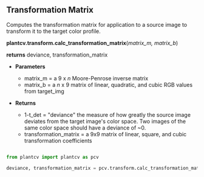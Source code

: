 ## Transformation Matrix

Computes the transformation matrix for application to a source image to transform it to the target color profile.

**plantcv.transform.calc_transformation_matrix**(*matrix_m, matrix_b*)

**returns** deviance, transformation_matrix 

- **Parameters**
    - matrix_m = a 9 x *n* Moore-Penrose inverse matrix
    - matrix_b = a *n* x 9 matrix of linear, quadratic, and cubic RGB values from target_img

- **Returns**
    - 1-t_det               = "deviance" the measure of how greatly the source image deviates from the target image's color space. Two images of the same color space should have a deviance of ~0.
    - transformation_matrix = a 9x9 matrix of linear, square, and cubic transformation coefficients


```python

from plantcv import plantcv as pcv

deviance, transformation_matrix = pcv.transform.calc_transformation_matrix(matrix_m, matrix_b)

```

